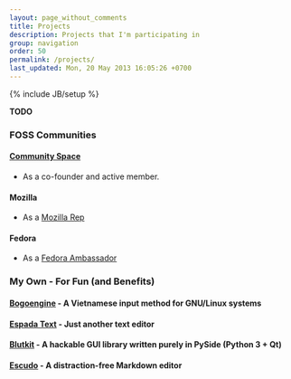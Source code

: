 ```yaml
---
layout: page_without_comments
title: Projects
description: Projects that I'm participating in
group: navigation
order: 50
permalink: /projects/
last_updated: Mon, 20 May 2013 16:05:26 +0700
---
```

{% include JB/setup %}

**TODO**

### FOSS Communities

#### [Community Space](http://khonggiancongdong.org)

* As a co-founder and active member.

#### Mozilla

* As a [Mozilla Rep](https://wiki.mozilla.org/User:Cmpitg)

#### Fedora

* As a [Fedora Ambassador](https://fedoraproject.org/wiki/User:Cmpitg)

### My Own - For Fun (and Benefits)

#### [Bogoengine](/projects/bogoengine) - A Vietnamese input method for GNU/Linux systems

#### [Espada Text](/projects/espada/) - Just another text editor

#### [Blutkit](https://github.com/cmpitg/blutkit) - A hackable GUI library written purely in PySide (Python 3 + Qt)

#### [Escudo](https://github.com/cmpitg/escudo) - A distraction-free Markdown editor

